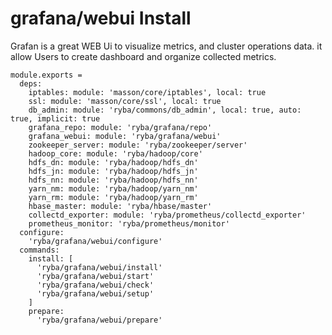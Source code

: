
# grafana/webui Install

Grafan is a great WEB Ui to visualize metrics, and cluster operations data. it allow Users
to create dashboard and organize collected metrics.

    module.exports =
      deps:
        iptables: module: 'masson/core/iptables', local: true
        ssl: module: 'masson/core/ssl', local: true
        db_admin: module: 'ryba/commons/db_admin', local: true, auto: true, implicit: true
        grafana_repo: module: 'ryba/grafana/repo'
        grafana_webui: module: 'ryba/grafana/webui'
        zookeeper_server: module: 'ryba/zookeeper/server'
        hadoop_core: module: 'ryba/hadoop/core'
        hdfs_dn: module: 'ryba/hadoop/hdfs_dn'
        hdfs_jn: module: 'ryba/hadoop/hdfs_jn'
        hdfs_nn: module: 'ryba/hadoop/hdfs_nn'
        yarn_nm: module: 'ryba/hadoop/yarn_nm'
        yarn_rm: module: 'ryba/hadoop/yarn_rm'
        hbase_master: module: 'ryba/hbase/master'
        collectd_exporter: module: 'ryba/prometheus/collectd_exporter'
        prometheus_monitor: 'ryba/prometheus/monitor'
      configure:
        'ryba/grafana/webui/configure'
      commands:
        install: [
          'ryba/grafana/webui/install'
          'ryba/grafana/webui/start'
          'ryba/grafana/webui/check'
          'ryba/grafana/webui/setup'
        ]
        prepare:
          'ryba/grafana/webui/prepare'
